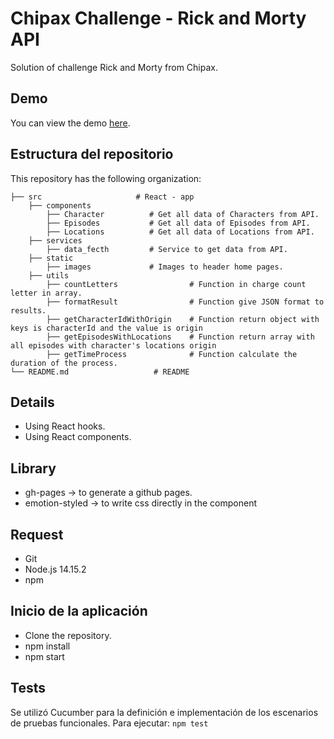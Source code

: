 # Chipax Challenge - Rick and Morty API

Solution of challenge Rick and Morty from Chipax.

## Demo

You can view the demo [here](https://yacodev.github.io/RickAndMorty/).



## Estructura del repositorio

This repository has the following  organization:

    ├── src                     # React - app
        ├── components
            ├── Character          # Get all data of Characters from API.
            ├── Episodes           # Get all data of Episodes from API.
            ├── Locations          # Get all data of Locations from API. 
        ├── services
            ├── data_fecth         # Service to get data from API.
        ├── static
            ├── images             # Images to header home pages.
        ├── utils                      
            ├── countLetters                # Function in charge count letter in array.
            ├── formatResult                # Function give JSON format to results.
            ├── getCharacterIdWithOrigin    # Function return object with keys is characterId and the value is origin
            ├── getEpisodesWithLocations    # Function return array with all episodes with character's locations origin 
            ├── getTimeProcess              # Function calculate the duration of the process.
    └── README.md                   # README


## Details

* Using React hooks.
* Using React components.

## Library

* gh-pages -> to generate a github pages.
* emotion-styled  -> to write css directly in the component

## Request

* Git
* Node.js 14.15.2
* npm


## Inicio de la aplicación

* Clone the repository.
* npm install
* npm start

## Tests

Se utilizó Cucumber para la definición e implementación de los escenarios de pruebas funcionales. Para ejecutar: `npm test`